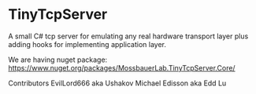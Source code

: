 # TinyTcpServer
A small C# tcp server for emulating any real hardware transport layer plus adding hooks for implementing application layer.

We are having nuget package: https://www.nuget.org/packages/MossbauerLab.TinyTcpServer.Core/

Contributors
EvilLord666 aka Ushakov Michael
Edisson aka Edd Lu
